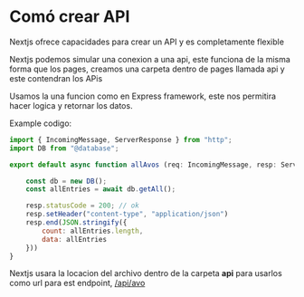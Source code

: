 # Comó crear API 

Nextjs ofrece capacidades para crear un API y es completamente flexible

Nextjs podemos simular una conexion a una api, este funciona de la misma forma que los pages, creamos una carpeta dentro de pages llamada api y este contendran los APis

Usamos la una funcion como en Express framework, este nos permitira hacer logica y retornar los datos.

Example codigo: 
```javascript
import { IncomingMessage, ServerResponse } from "http";
import DB from "@database";

export default async function allAvos (req: IncomingMessage, resp: ServerResponse) {

    const db = new DB();
    const allEntries = await db.getAll();

    resp.statusCode = 200; // ok
    resp.setHeader("content-type", "application/json")
    resp.end(JSON.stringify({
        count: allEntries.length,
        data: allEntries
    }))
}
```

Nextjs usara la locacion del archivo dentro de la carpeta **api** para usarlos como url para est endpoint, [/api/avo]('http://localhost:3000/api/avo')